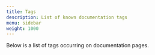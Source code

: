 ```yaml
---
title: Tags
description: List of known documentation tags
menu: sidebar
weight: 1000
---
```


Below is a list of tags occurring on documentation pages.
